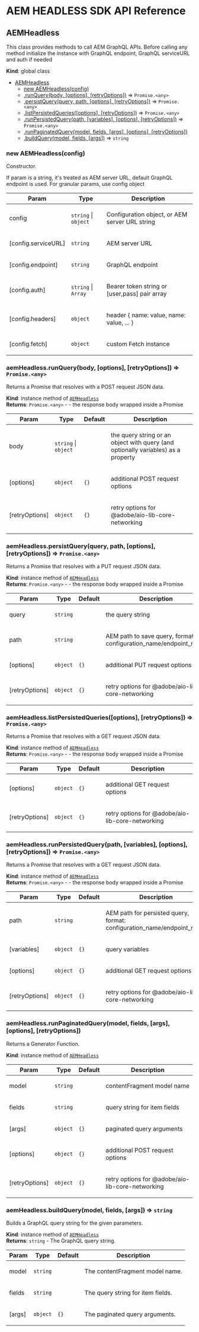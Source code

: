 <!--
Copyright 2021 Adobe. All rights reserved.
This file is licensed to you under the Apache License, Version 2.0 (the "License");
you may not use this file except in compliance with the License. You may obtain a copy
of the License at http://www.apache.org/licenses/LICENSE-2.0

Unless required by applicable law or agreed to in writing, software distributed under
the License is distributed on an "AS IS" BASIS, WITHOUT WARRANTIES OR REPRESENTATIONS
OF ANY KIND, either express or implied. See the License for the specific language
governing permissions and limitations under the License.
-->
# AEM HEADLESS SDK API Reference

<a name="AEMHeadless"></a>

## AEMHeadless
This class provides methods to call AEM GraphQL APIs.
Before calling any method initialize the instance
with GraphQL endpoint, GraphQL serviceURL and auth if needed

**Kind**: global class  

* [AEMHeadless](#AEMHeadless)
    * [new AEMHeadless(config)](#new_AEMHeadless_new)
    * [.runQuery(body, [options], [retryOptions])](#AEMHeadless+runQuery) ⇒ <code>Promise.&lt;any&gt;</code>
    * [.persistQuery(query, path, [options], [retryOptions])](#AEMHeadless+persistQuery) ⇒ <code>Promise.&lt;any&gt;</code>
    * [.listPersistedQueries([options], [retryOptions])](#AEMHeadless+listPersistedQueries) ⇒ <code>Promise.&lt;any&gt;</code>
    * [.runPersistedQuery(path, [variables], [options], [retryOptions])](#AEMHeadless+runPersistedQuery) ⇒ <code>Promise.&lt;any&gt;</code>
    * [.runPaginatedQuery(model, fields, [args], [options], [retryOptions])](#AEMHeadless+runPaginatedQuery)
    * [.buildQuery(model, fields, [args])](#AEMHeadless+buildQuery) ⇒ <code>string</code>

<a name="new_AEMHeadless_new"></a>

### new AEMHeadless(config)
Constructor.

If param is a string, it's treated as AEM server URL, default GraphQL endpoint is used.
For granular params, use config object

<table>
  <thead>
    <tr>
      <th>Param</th><th>Type</th><th>Description</th>
    </tr>
  </thead>
  <tbody>
<tr>
    <td>config</td><td><code>string</code> | <code>object</code></td><td><p>Configuration object, or AEM server URL string</p>
</td>
    </tr><tr>
    <td>[config.serviceURL]</td><td><code>string</code></td><td><p>AEM server URL</p>
</td>
    </tr><tr>
    <td>[config.endpoint]</td><td><code>string</code></td><td><p>GraphQL endpoint</p>
</td>
    </tr><tr>
    <td>[config.auth]</td><td><code>string</code> | <code>Array</code></td><td><p>Bearer token string or [user,pass] pair array</p>
</td>
    </tr><tr>
    <td>[config.headers]</td><td><code>object</code></td><td><p>header { name: value, name: value, ... }</p>
</td>
    </tr><tr>
    <td>[config.fetch]</td><td><code>object</code></td><td><p>custom Fetch instance</p>
</td>
    </tr>  </tbody>
</table>

<a name="AEMHeadless+runQuery"></a>

### aemHeadless.runQuery(body, [options], [retryOptions]) ⇒ <code>Promise.&lt;any&gt;</code>
Returns a Promise that resolves with a POST request JSON data.

**Kind**: instance method of [<code>AEMHeadless</code>](#AEMHeadless)  
**Returns**: <code>Promise.&lt;any&gt;</code> - - the response body wrapped inside a Promise  
<table>
  <thead>
    <tr>
      <th>Param</th><th>Type</th><th>Default</th><th>Description</th>
    </tr>
  </thead>
  <tbody>
<tr>
    <td>body</td><td><code>string</code> | <code>object</code></td><td></td><td><p>the query string or an object with query (and optionally variables) as a property</p>
</td>
    </tr><tr>
    <td>[options]</td><td><code>object</code></td><td><code>{}</code></td><td><p>additional POST request options</p>
</td>
    </tr><tr>
    <td>[retryOptions]</td><td><code>object</code></td><td><code>{}</code></td><td><p>retry options for @adobe/aio-lib-core-networking</p>
</td>
    </tr>  </tbody>
</table>

<a name="AEMHeadless+persistQuery"></a>

### aemHeadless.persistQuery(query, path, [options], [retryOptions]) ⇒ <code>Promise.&lt;any&gt;</code>
Returns a Promise that resolves with a PUT request JSON data.

**Kind**: instance method of [<code>AEMHeadless</code>](#AEMHeadless)  
**Returns**: <code>Promise.&lt;any&gt;</code> - - the response body wrapped inside a Promise  
<table>
  <thead>
    <tr>
      <th>Param</th><th>Type</th><th>Default</th><th>Description</th>
    </tr>
  </thead>
  <tbody>
<tr>
    <td>query</td><td><code>string</code></td><td></td><td><p>the query string</p>
</td>
    </tr><tr>
    <td>path</td><td><code>string</code></td><td></td><td><p>AEM path to save query, format: configuration_name/endpoint_name</p>
</td>
    </tr><tr>
    <td>[options]</td><td><code>object</code></td><td><code>{}</code></td><td><p>additional PUT request options</p>
</td>
    </tr><tr>
    <td>[retryOptions]</td><td><code>object</code></td><td><code>{}</code></td><td><p>retry options for @adobe/aio-lib-core-networking</p>
</td>
    </tr>  </tbody>
</table>

<a name="AEMHeadless+listPersistedQueries"></a>

### aemHeadless.listPersistedQueries([options], [retryOptions]) ⇒ <code>Promise.&lt;any&gt;</code>
Returns a Promise that resolves with a GET request JSON data.

**Kind**: instance method of [<code>AEMHeadless</code>](#AEMHeadless)  
**Returns**: <code>Promise.&lt;any&gt;</code> - - the response body wrapped inside a Promise  
<table>
  <thead>
    <tr>
      <th>Param</th><th>Type</th><th>Default</th><th>Description</th>
    </tr>
  </thead>
  <tbody>
<tr>
    <td>[options]</td><td><code>object</code></td><td><code>{}</code></td><td><p>additional GET request options</p>
</td>
    </tr><tr>
    <td>[retryOptions]</td><td><code>object</code></td><td><code>{}</code></td><td><p>retry options for @adobe/aio-lib-core-networking</p>
</td>
    </tr>  </tbody>
</table>

<a name="AEMHeadless+runPersistedQuery"></a>

### aemHeadless.runPersistedQuery(path, [variables], [options], [retryOptions]) ⇒ <code>Promise.&lt;any&gt;</code>
Returns a Promise that resolves with a GET request JSON data.

**Kind**: instance method of [<code>AEMHeadless</code>](#AEMHeadless)  
**Returns**: <code>Promise.&lt;any&gt;</code> - - the response body wrapped inside a Promise  
<table>
  <thead>
    <tr>
      <th>Param</th><th>Type</th><th>Default</th><th>Description</th>
    </tr>
  </thead>
  <tbody>
<tr>
    <td>path</td><td><code>string</code></td><td></td><td><p>AEM path for persisted query, format: configuration_name/endpoint_name</p>
</td>
    </tr><tr>
    <td>[variables]</td><td><code>object</code></td><td><code>{}</code></td><td><p>query variables</p>
</td>
    </tr><tr>
    <td>[options]</td><td><code>object</code></td><td><code>{}</code></td><td><p>additional GET request options</p>
</td>
    </tr><tr>
    <td>[retryOptions]</td><td><code>object</code></td><td><code>{}</code></td><td><p>retry options for @adobe/aio-lib-core-networking</p>
</td>
    </tr>  </tbody>
</table>

<a name="AEMHeadless+runPaginatedQuery"></a>

### aemHeadless.runPaginatedQuery(model, fields, [args], [options], [retryOptions])
Returns a Generator Function.

**Kind**: instance method of [<code>AEMHeadless</code>](#AEMHeadless)  
<table>
  <thead>
    <tr>
      <th>Param</th><th>Type</th><th>Default</th><th>Description</th>
    </tr>
  </thead>
  <tbody>
<tr>
    <td>model</td><td><code>string</code></td><td></td><td><p>contentFragment model name</p>
</td>
    </tr><tr>
    <td>fields</td><td><code>string</code></td><td></td><td><p>query string for item fields</p>
</td>
    </tr><tr>
    <td>[args]</td><td><code>object</code></td><td><code>{}</code></td><td><p>paginated query arguments</p>
</td>
    </tr><tr>
    <td>[options]</td><td><code>object</code></td><td><code>{}</code></td><td><p>additional POST request options</p>
</td>
    </tr><tr>
    <td>[retryOptions]</td><td><code>object</code></td><td><code>{}</code></td><td><p>retry options for @adobe/aio-lib-core-networking</p>
</td>
    </tr>  </tbody>
</table>

<a name="AEMHeadless+buildQuery"></a>

### aemHeadless.buildQuery(model, fields, [args]) ⇒ <code>string</code>
Builds a GraphQL query string for the given parameters.

**Kind**: instance method of [<code>AEMHeadless</code>](#AEMHeadless)  
**Returns**: <code>string</code> - The GraphQL query string.  
<table>
  <thead>
    <tr>
      <th>Param</th><th>Type</th><th>Default</th><th>Description</th>
    </tr>
  </thead>
  <tbody>
<tr>
    <td>model</td><td><code>string</code></td><td></td><td><p>The contentFragment model name.</p>
</td>
    </tr><tr>
    <td>fields</td><td><code>string</code></td><td></td><td><p>The query string for item fields.</p>
</td>
    </tr><tr>
    <td>[args]</td><td><code>object</code></td><td><code>{}</code></td><td><p>The paginated query arguments.</p>
</td>
    </tr>  </tbody>
</table>

